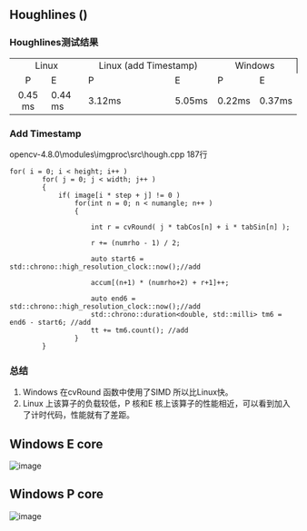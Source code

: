 ## Houghlines ()
### Houghlines测试结果

<table border=0 cellpadding=0 cellspacing=0 width=507 style='border-collapse:
 collapse;table-layout:fixed;width:380pt'>
 <col width=64 span=2 style='width:48pt'>
 <col width=187 style='mso-width-source:userset;mso-width-alt:6838;width:140pt'>
 <col width=64 span=3 style='width:48pt'>
 <tr height=20 style='height:15.0pt'>
  <td colspan=2 height=20 class=xl65 width=128 align=center style='height:15.0pt;width:96pt'>Linux</td>
  <td colspan=2 class=xl65 width=251 align=center style='border-left:none;width:188pt'>Linux
  (add Timestamp)</td>
  <td colspan=2 class=xl66 align=center width=128 style='border-right:.5pt solid black;
  border-left:none;width:96pt'>Windows</td>
 </tr>
 <tr height=20 style='height:15.0pt'>
  <td height=20 class=xl65 align=center style='height:15.0pt;border-top:none'>P</td>
  <td class=xl65 style='border-top:none;border-left:none'>E</td>
  <td class=xl65 style='border-top:none;border-left:none'>P</td>
  <td class=xl65 style='border-top:none;border-left:none'>E</td>
  <td class=xl65 style='border-top:none;border-left:none'>P</td>
  <td class=xl65 style='border-top:none;border-left:none'>E</td>
 </tr>
 <tr height=20 style='height:15.0pt'>
  <td height=20 class=xl65 align=center style='height:15.0pt;border-top:none'>0.45 ms</td>
  <td class=xl65 style='border-top:none;border-left:none'>0.44 ms</td>
  <td class=xl65 style='border-top:none;border-left:none'>3.12ms</td>
  <td class=xl65 style='border-top:none;border-left:none'>5.05ms</td>
  <td class=xl65 style='border-top:none;border-left:none'>0.22ms</td>
  <td class=xl65 style='border-top:none;border-left:none'>0.37ms</td>
 </tr>
 <![if supportMisalignedColumns]>
 <tr height=0 style='display:none'>
  <td width=64 style='width:48pt'></td>
  <td width=64 style='width:48pt'></td>
  <td width=187 style='width:140pt'></td>
  <td width=64 style='width:48pt'></td>
  <td width=64 style='width:48pt'></td>
  <td width=64 style='width:48pt'></td>
 </tr>
 <![endif]>
</table>

</body>

### Add Timestamp

‪opencv-4.8.0\modules\imgproc\src\hough.cpp 187行
```
for( i = 0; i < height; i++ )
        for( j = 0; j < width; j++ )
        {
            if( image[i * step + j] != 0 )
                for(int n = 0; n < numangle; n++ )
                {
                    
                    int r = cvRound( j * tabCos[n] + i * tabSin[n] );
                    
                    r += (numrho - 1) / 2;

                    auto start6 = std::chrono::high_resolution_clock::now();//add

                    accum[(n+1) * (numrho+2) + r+1]++;

                    auto end6 = std::chrono::high_resolution_clock::now();//add
                    std::chrono::duration<double, std::milli> tm6 = end6 - start6; //add
                    tt += tm6.count(); //add
                }
        }

```

### 总结
1. Windows 在cvRound 函数中使用了SIMD 所以比Linux快。
2.  Linux 上该算子的负载较低，P 核和E 核上该算子的性能相近，可以看到加入了计时代码，性能就有了差距。

## Windows E core
![image](https://github.com/zhupailiangx/Works/assets/120553507/27507c6b-a4bc-4ab2-8211-3d8ecf2f8a38)

## Windows P core
![image](https://github.com/zhupailiangx/Works/assets/120553507/206bb5b0-16bc-4eb9-a31c-0311c9bce32c)

